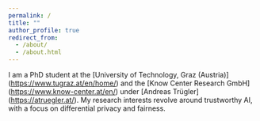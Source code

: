 ```yaml
---
permalink: /
title: ""
author_profile: true
redirect_from: 
  - /about/
  - /about.html
---
```


I am a PhD student at the [University of Technology, Graz (Austria)] (https://www.tugraz.at/en/home/) and the [Know Center Research GmbH] (https://www.know-center.at/en/) under [Andreas Trügler] (https://atruegler.at/). My research interests revolve around trustworthy AI, with a focus on differential privacy and fairness. 
